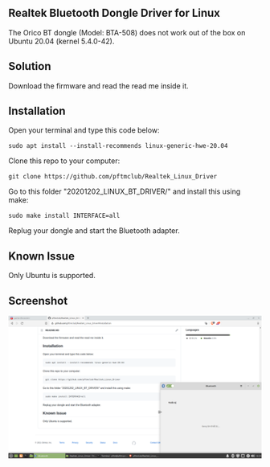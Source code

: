 ## Realtek Bluetooth Dongle Driver for Linux

The Orico BT dongle (Model: BTA-508) does not work out of the box on Ubuntu 20.04 (kernel 5.4.0-42).

## Solution

Download the firmware and read the read me inside it.

## Installation

Open your terminal and type this code below:

``` shell
sudo apt install --install-recommends linux-generic-hwe-20.04
```

Clone this repo to your computer:

``` shell
git clone https://github.com/pftmclub/Realtek_Linux_Driver
```

Go to this folder "20201202_LINUX_BT_DRIVER/" and install this using make:

``` shell
sudo make install INTERFACE=all
```

Replug your dongle and start the Bluetooth adapter. 

## Known Issue

Only Ubuntu is supported.

## Screenshot

![](./screenshot.png)
